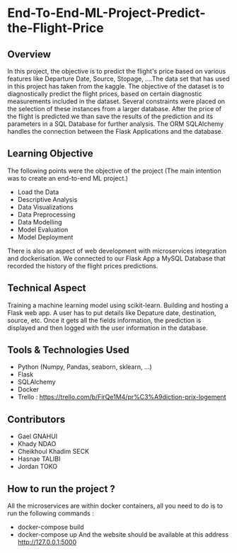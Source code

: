 # End-To-End-ML-Project-Predict-the-Flight-Price

## Overview
In this project, the objective is to predict the flight's price based on various features like Departure Date, Source, Stopage, ....The data set that has used in this project has taken from the kaggle. The objective of the dataset is to diagnostically predict the flight prices, based on certain diagnostic measurements included in the dataset. Several constraints were placed on the selection of these instances from a larger database.
After the price of the flight is predicted we than save the results of the prediction and its parameters in a SQL Database for further analysis. The ORM SQLAlchemy handles the connection between the Flask Applications and the database.

## Learning Objective
The following points were the objective of the project (The main intention was to create an end-to-end ML project.)

- Load the Data 
- Descriptive Analysis
- Data Visualizations
- Data Preprocessing
- Data Modelling
- Model Evaluation
- Model Deployment

There is also an aspect of web development with microservices integration and dockerisation. We connected to our Flask App a MySQL Database that recorded the history of the flight prices predictions.

## Technical Aspect
Training a machine learning model using scikit-learn.
Building and hosting a Flask web app.
A user has to put details like Depature date, destination, source, etc.
Once it gets all the fields information, the prediction is displayed and then logged with the user information in the database.

## Tools & Technologies Used
- Python (Numpy, Pandas, seaborn, sklearn, ...)
- Flask
- SQLAlchemy
- Docker
- Trello : https://trello.com/b/FirQe1M4/pr%C3%A9diction-prix-logement

## Contributors
- Gael GNAHUI
- Khady NDAO
- Cheikhoul Khadim SECK
- Hasnae TALIBI
- Jordan TOKO

## How to run the project ? 
All the microservices are within docker containers, all you need to do is to run the following commands : 
- docker-compose build
- docker-compose up
And the website should be available at this address http://127.0.0.1:5000